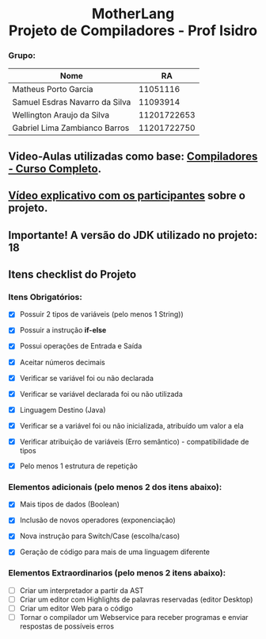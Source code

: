 <h1 align="center"> MotherLang </br> Projeto de Compiladores - Prof Isidro </h1>

### Grupo:

| Nome  | RA|
|-------|----|
| Matheus Porto Garcia   | 11051116|
| Samuel Esdras Navarro da Silva   | 11093914|
| Wellington Araujo da Silva   | 11201722653|
| Gabriel Lima Zambianco Barros | 11201722750|

## Video-Aulas utilizadas como base: **[Compiladores - Curso Completo](https://youtube.com/playlist?list=PLjcmNukBom6--0we1zrpoUE2GuRD-Me6W)**.

## **[Vídeo explicativo com os participantes](https://youtu.be/rRV1IbNuwrs)** sobre o projeto.

## Importante! A versão do JDK utilizado no projeto: 18

## Itens checklist do Projeto

### Itens Obrigatórios:
- [x] Possuir 2 tipos de variáveis (pelo menos 1 String))
- [x] Possuir a instrução **if-else**
- [x] Possui operações de Entrada e Saída
- [x] Aceitar números decimais
- [x] Verificar se variável foi ou não declarada
- [x] Verificar se variável declarada foi ou não utilizada
- [x] Linguagem Destino (Java)
- [x] Verificar se a variável foi ou não inicializada, atribuído um valor a ela
- [x] Verificar atribuição de variáveis (Erro semântico) - compatibilidade de tipos
- [x] Pelo menos 1 estrutura de repetição


### Elementos adicionais (pelo menos 2 dos itens abaixo):
- [x]  Mais tipos de dados (Boolean)
- [x]  Inclusão de novos operadores (exponenciação)
- [x]  Nova instrução para Switch/Case (escolha/caso)
- [x]  Geração de código para mais de uma linguagem diferente 


### Elementos Extraordinarios (pelo menos 2 itens abaixo):
- [ ]  Criar um interpretador a partir da AST
- [ ]  Criar um editor com Highlights de palavras reservadas (editor Desktop)
- [ ]  Criar um editor Web para o código
- [ ]  Tornar o compilador um Webservice para receber programas e enviar respostas de possíveis erros
